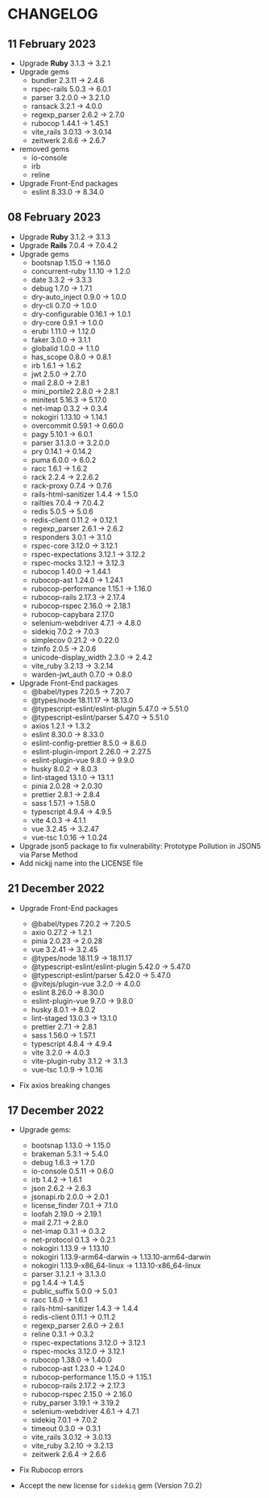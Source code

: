 # CHANGELOG

## 11 February 2023

- Upgrade **Ruby** 3.1.3 -> 3.2.1
- Upgrade gems
  - bundler 2.3.11 -> 2.4.6
  - rspec-rails 5.0.3 -> 6.0.1
  - parser 3.2.0.0 -> 3.2.1.0
  - ransack 3.2.1 -> 4.0.0
  - regexp_parser 2.6.2 -> 2.7.0
  - rubocop 1.44.1 -> 1.45.1
  - vite_rails 3.0.13 -> 3.0.14
  - zeitwerk 2.6.6 -> 2.6.7
- removed gems
  - io-console
  - irb
  - reline
- Upgrade Front-End packages
  - eslint 8.33.0 -> 8.34.0

## 08 February 2023

- Upgrade **Ruby** 3.1.2 -> 3.1.3
- Upgrade **Rails** 7.0.4 -> 7.0.4.2
- Upgrade gems
  - bootsnap 1.15.0 -> 1.16.0
  - concurrent-ruby 1.1.10 -> 1.2.0
  - date 3.3.2 -> 3.3.3
  - debug 1.7.0 -> 1.7.1
  - dry-auto_inject 0.9.0 -> 1.0.0
  - dry-cli 0.7.0 -> 1.0.0
  - dry-configurable 0.16.1 -> 1.0.1
  - dry-core 0.9.1 -> 1.0.0
  - erubi 1.11.0 -> 1.12.0
  - faker 3.0.0 -> 3.1.1
  - globalid 1.0.0 -> 1.1.0
  - has_scope 0.8.0 -> 0.8.1
  - irb 1.6.1 -> 1.6.2
  - jwt 2.5.0 -> 2.7.0
  - mail 2.8.0 -> 2.8.1
  - mini_portile2 2.8.0 -> 2.8.1
  - minitest 5.16.3 -> 5.17.0
  - net-imap 0.3.2 -> 0.3.4
  - nokogiri 1.13.10 -> 1.14.1
  - overcommit 0.59.1 -> 0.60.0
  - pagy 5.10.1 -> 6.0.1
  - parser 3.1.3.0 -> 3.2.0.0
  - pry 0.14.1 -> 0.14.2
  - puma 6.0.0 -> 6.0.2
  - racc 1.6.1 -> 1.6.2
  - rack 2.2.4 -> 2.2.6.2
  - rack-proxy 0.7.4 -> 0.7.6
  - rails-html-sanitizer 1.4.4 -> 1.5.0
  - railties 7.0.4 -> 7.0.4.2
  - redis 5.0.5 -> 5.0.6
  - redis-client 0.11.2 -> 0.12.1
  - regexp_parser 2.6.1 -> 2.6.2
  - responders 3.0.1 -> 3.1.0
  - rspec-core 3.12.0 -> 3.12.1
  - rspec-expectations 3.12.1 -> 3.12.2
  - rspec-mocks 3.12.1 -> 3.12.3
  - rubocop 1.40.0 -> 1.44.1
  - rubocop-ast 1.24.0 -> 1.24.1
  - rubocop-performance 1.15.1 -> 1.16.0
  - rubocop-rails 2.17.3 -> 2.17.4
  - rubocop-rspec 2.16.0 -> 2.18.1
  - rubocop-capybara 2.17.0
  - selenium-webdriver 4.7.1 -> 4.8.0
  - sidekiq 7.0.2 -> 7.0.3
  - simplecov 0.21.2 -> 0.22.0
  - tzinfo 2.0.5 -> 2.0.6
  - unicode-display_width 2.3.0 -> 2.4.2
  - vite_ruby 3.2.13 -> 3.2.14
  - warden-jwt_auth 0.7.0 -> 0.8.0
- Upgrade Front-End packages
  - @babel/types 7.20.5 -> 7.20.7
  - @types/node 18.11.17 -> 18.13.0
  - @typescript-eslint/eslint-plugin 5.47.0 -> 5.51.0
  - @typescript-eslint/parser 5.47.0 -> 5.51.0
  - axios 1.2.1 -> 1.3.2
  - eslint 8.30.0 -> 8.33.0
  - eslint-config-prettier 8.5.0 -> 8.6.0
  - eslint-plugin-import 2.26.0 -> 2.27.5
  - eslint-plugin-vue 9.8.0 -> 9.9.0
  - husky 8.0.2 -> 8.0.3
  - lint-staged 13.1.0 -> 13.1.1
  - pinia 2.0.28 -> 2.0.30
  - prettier 2.8.1 -> 2.8.4
  - sass 1.57.1 -> 1.58.0
  - typescript 4.9.4 -> 4.9.5
  - vite 4.0.3 -> 4.1.1
  - vue 3.2.45 -> 3.2.47
  - vue-tsc 1.0.16 -> 1.0.24
- Upgrade json5 package to fix vulnerability: Prototype Pollution in JSON5 via Parse Method
- Add nickjj name into the LICENSE file

## 21 December 2022

- Upgrade Front-End packages

  - @babel/types 7.20.2 -> 7.20.5
  - axio 0.27.2 -> 1.2.1
  - pinia 2.0.23 -> 2.0.28
  - vue 3.2.41 -> 3.2.45
  - @types/node 18.11.9 -> 18.11.17
  - @typescript-eslint/eslint-plugin 5.42.0 -> 5.47.0
  - @typescript-eslint/parser 5.42.0 -> 5.47.0
  - @vitejs/plugin-vue 3.2.0 -> 4.0.0
  - eslint 8.26.0 -> 8.30.0
  - eslint-plugin-vue 9.7.0 -> 9.8.0
  - husky 8.0.1 -> 8.0.2
  - lint-staged 13.0.3 -> 13.1.0
  - prettier 2.7.1 -> 2.8.1
  - sass 1.56.0 -> 1.57.1
  - typescript 4.8.4 -> 4.9.4
  - vite 3.2.0 -> 4.0.3
  - vite-plugin-ruby 3.1.2 -> 3.1.3
  - vue-tsc 1.0.9 -> 1.0.16

- Fix axios breaking changes

## 17 December 2022

- Upgrade gems:

  - bootsnap 1.13.0 -> 1.15.0
  - brakeman 5.3.1 -> 5.4.0
  - debug 1.6.3 -> 1.7.0
  - io-console 0.5.11 -> 0.6.0
  - irb 1.4.2 -> 1.6.1
  - json 2.6.2 -> 2.6.3
  - jsonapi.rb 2.0.0 -> 2.0.1
  - license_finder 7.0.1 -> 7.1.0
  - loofah 2.19.0 -> 2.19.1
  - mail 2.7.1 -> 2.8.0
  - net-imap 0.3.1 -> 0.3.2
  - net-protocol 0.1.3 -> 0.2.1
  - nokogiri 1.13.9 -> 1.13.10
  - nokogiri 1.13.9-arm64-darwin -> 1.13.10-arm64-darwin
  - nokogiri 1.13.9-x86_64-linux -> 1.13.10-x86_64-linux
  - parser 3.1.2.1 -> 3.1.3.0
  - pg 1.4.4 -> 1.4.5
  - public_suffix 5.0.0 -> 5.0.1
  - racc 1.6.0 -> 1.6.1
  - rails-html-sanitizer 1.4.3 -> 1.4.4
  - redis-client 0.11.1 -> 0.11.2
  - regexp_parser 2.6.0 -> 2.6.1
  - reline 0.3.1 -> 0.3.2
  - rspec-expectations 3.12.0 -> 3.12.1
  - rspec-mocks 3.12.0 -> 3.12.1
  - rubocop 1.38.0 -> 1.40.0
  - rubocop-ast 1.23.0 -> 1.24.0
  - rubocop-performance 1.15.0 -> 1.15.1
  - rubocop-rails 2.17.2 -> 2.17.3
  - rubocop-rspec 2.15.0 -> 2.16.0
  - ruby_parser 3.19.1 -> 3.19.2
  - selenium-webdriver 4.6.1 -> 4.7.1
  - sidekiq 7.0.1 -> 7.0.2
  - timeout 0.3.0 -> 0.3.1
  - vite_rails 3.0.12 -> 3.0.13
  - vite_ruby 3.2.10 -> 3.2.13
  - zeitwerk 2.6.4 -> 2.6.6

- Fix Rubocop errors
- Accept the new license for `sidekiq` gem (Version 7.0.2)
